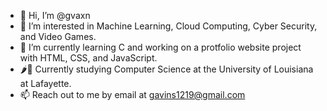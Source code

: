 - 👋 Hi, I’m @gvaxn
- 👀 I’m interested in Machine Learning, Cloud Computing, Cyber Security, and Video Games.
- 🌱 I’m currently learning C and working on a protfolio website project with HTML, CSS, and JavaScript.
- 🌶🐊 Currently studying Computer Science at the University of Louisiana at Lafayette.
- 📫 Reach out to me by email at gavins1219@gmail.com

<!---
gvaxn/gvaxn is a ✨ special ✨ repository because its `README.md` (this file) appears on your GitHub profile.
You can click the Preview link to take a look at your changes.
--->
